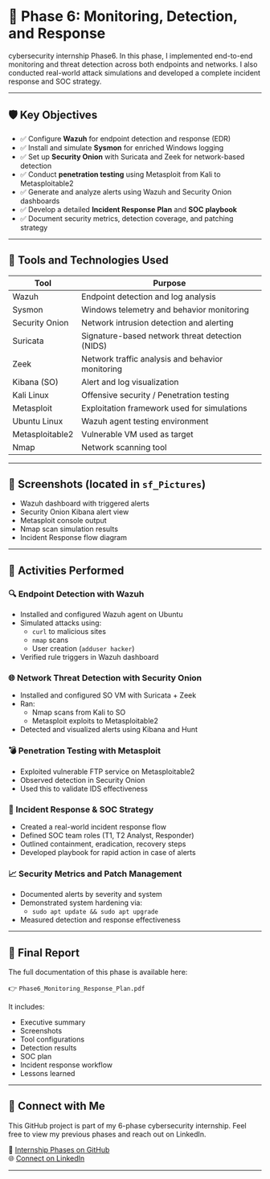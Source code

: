# 🚨 Phase 6: Monitoring, Detection, and Response


cybersecurity internship Phase6. In this phase, I implemented end-to-end monitoring and threat detection across both endpoints and networks. I also conducted real-world attack simulations and developed a complete incident response and SOC strategy.

---

## 🛡️ Key Objectives

- ✅ Configure **Wazuh** for endpoint detection and response (EDR)
- ✅ Install and simulate **Sysmon** for enriched Windows logging
- ✅ Set up **Security Onion** with Suricata and Zeek for network-based detection
- ✅ Conduct **penetration testing** using Metasploit from Kali to Metasploitable2
- ✅ Generate and analyze alerts using Wazuh and Security Onion dashboards
- ✅ Develop a detailed **Incident Response Plan** and **SOC playbook**
- ✅ Document security metrics, detection coverage, and patching strategy

---

## 🧰 Tools and Technologies Used

| Tool              | Purpose                                           |
|-------------------|--------------------------------------------------|
| Wazuh             | Endpoint detection and log analysis              |
| Sysmon            | Windows telemetry and behavior monitoring        |
| Security Onion     | Network intrusion detection and alerting        |
| Suricata          | Signature-based network threat detection (NIDS) |
| Zeek              | Network traffic analysis and behavior monitoring |
| Kibana (SO)       | Alert and log visualization                      |
| Kali Linux        | Offensive security / Penetration testing         |
| Metasploit        | Exploitation framework used for simulations      |
| Ubuntu Linux      | Wazuh agent testing environment                  |
| Metasploitable2   | Vulnerable VM used as target                     |
| Nmap              | Network scanning tool                            |

---

## 📸 Screenshots (located in `sf_Pictures`)

- Wazuh dashboard with triggered alerts
- Security Onion Kibana alert view
- Metasploit console output
- Nmap scan simulation results
- Incident Response flow diagram 

---

## 🔬 Activities Performed

### 🔍 Endpoint Detection with Wazuh
- Installed and configured Wazuh agent on Ubuntu
- Simulated attacks using:
  - `curl` to malicious sites
  - `nmap` scans
  - User creation (`adduser hacker`)
- Verified rule triggers in Wazuh dashboard

### 🌐 Network Threat Detection with Security Onion
- Installed and configured SO VM with Suricata + Zeek
- Ran:
  - Nmap scans from Kali to SO
  - Metasploit exploits to Metasploitable2
- Detected and visualized alerts using Kibana and Hunt

### 💣 Penetration Testing with Metasploit
- Exploited vulnerable FTP service on Metasploitable2
- Observed detection in Security Onion
- Used this to validate IDS effectiveness

### 🧯 Incident Response & SOC Strategy
- Created a real-world incident response flow
- Defined SOC team roles (T1, T2 Analyst, Responder)
- Outlined containment, eradication, recovery steps
- Developed playbook for rapid action in case of alerts

### 📈 Security Metrics and Patch Management
- Documented alerts by severity and system
- Demonstrated system hardening via:
  - `sudo apt update && sudo apt upgrade`
- Measured detection and response effectiveness

---

## 📄 Final Report

The full documentation of this phase is available here:

👉 `Phase6_Monitoring_Response_Plan.pdf`

It includes:
- Executive summary
- Screenshots
- Tool configurations
- Detection results
- SOC plan
- Incident response workflow
- Lessons learned

---

## 🔗 Connect with Me

This GitHub project is part of my 6-phase cybersecurity internship. Feel free to view my previous phases and reach out on LinkedIn.

📂 [ Internship Phases on GitHub](https://github.com/rlinemavuyangwa?tab=repositories)  
🌐 [Connect on LinkedIn](https://www.linkedin.com/in/rlinemavuayangwa/)

---

